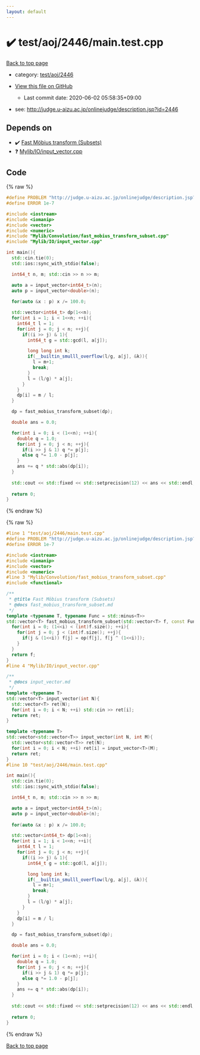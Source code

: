 ```yaml
---
layout: default
---
```


<!-- mathjax config similar to math.stackexchange -->
<script type="text/javascript" async
  src="https://cdnjs.cloudflare.com/ajax/libs/mathjax/2.7.5/MathJax.js?config=TeX-MML-AM_CHTML">
</script>
<script type="text/x-mathjax-config">
  MathJax.Hub.Config({
    TeX: { equationNumbers: { autoNumber: "AMS" }},
    tex2jax: {
      inlineMath: [ ['$','$'] ],
      processEscapes: true
    },
    "HTML-CSS": { matchFontHeight: false },
    displayAlign: "left",
    displayIndent: "2em"
  });
</script>

<script type="text/javascript" src="https://cdnjs.cloudflare.com/ajax/libs/jquery/3.4.1/jquery.min.js"></script>
<script src="https://cdn.jsdelivr.net/npm/jquery-balloon-js@1.1.2/jquery.balloon.min.js" integrity="sha256-ZEYs9VrgAeNuPvs15E39OsyOJaIkXEEt10fzxJ20+2I=" crossorigin="anonymous"></script>
<script type="text/javascript" src="../../../../assets/js/copy-button.js"></script>
<link rel="stylesheet" href="../../../../assets/css/copy-button.css" />


# :heavy_check_mark: test/aoj/2446/main.test.cpp

<a href="../../../../index.html">Back to top page</a>

* category: <a href="../../../../index.html#5326787223290b45db8eae567be7c0f8">test/aoj/2446</a>
* <a href="{{ site.github.repository_url }}/blob/master/test/aoj/2446/main.test.cpp">View this file on GitHub</a>
    - Last commit date: 2020-06-02 05:58:35+09:00


* see: <a href="http://judge.u-aizu.ac.jp/onlinejudge/description.jsp?id=2446">http://judge.u-aizu.ac.jp/onlinejudge/description.jsp?id=2446</a>


## Depends on

* :heavy_check_mark: <a href="../../../../library/Mylib/Convolution/fast_mobius_transform_subset.cpp.html">Fast Möbius transform (Subsets)</a>
* :question: <a href="../../../../library/Mylib/IO/input_vector.cpp.html">Mylib/IO/input_vector.cpp</a>


## Code

<a id="unbundled"></a>
{% raw %}
```cpp
#define PROBLEM "http://judge.u-aizu.ac.jp/onlinejudge/description.jsp?id=2446"
#define ERROR 1e-7

#include <iostream>
#include <iomanip>
#include <vector>
#include <numeric>
#include "Mylib/Convolution/fast_mobius_transform_subset.cpp"
#include "Mylib/IO/input_vector.cpp"

int main(){
  std::cin.tie(0);
  std::ios::sync_with_stdio(false);

  int64_t n, m; std::cin >> n >> m;

  auto a = input_vector<int64_t>(n);
  auto p = input_vector<double>(n);
    
  for(auto &x : p) x /= 100.0;

  std::vector<int64_t> dp(1<<n);
  for(int i = 1; i < 1<<n; ++i){
    int64_t l = 1;
    for(int j = 0; j < n; ++j){
      if((i >> j) & 1){
        int64_t g = std::gcd(l, a[j]);

        long long int k;
        if(__builtin_smulll_overflow(l/g, a[j], &k)){
          l = m+1;
          break;
        }
        l = (l/g) * a[j];
      }
    }
    dp[i] = m / l;
  }

  dp = fast_mobius_transform_subset(dp);

  double ans = 0.0;

  for(int i = 0; i < (1<<n); ++i){
    double q = 1.0;
    for(int j = 0; j < n; ++j){
      if(i >> j & 1) q *= p[j];
      else q *= 1.0 - p[j];
    }
    ans += q * std::abs(dp[i]);
  }
  
  std::cout << std::fixed << std::setprecision(12) << ans << std::endl;
  
  return 0;
}

```
{% endraw %}

<a id="bundled"></a>
{% raw %}
```cpp
#line 1 "test/aoj/2446/main.test.cpp"
#define PROBLEM "http://judge.u-aizu.ac.jp/onlinejudge/description.jsp?id=2446"
#define ERROR 1e-7

#include <iostream>
#include <iomanip>
#include <vector>
#include <numeric>
#line 3 "Mylib/Convolution/fast_mobius_transform_subset.cpp"
#include <functional>

/**
 * @title Fast Möbius transform (Subsets)
 * @docs fast_mobius_transform_subset.md
 */
template <typename T, typename Func = std::minus<T>>
std::vector<T> fast_mobius_transform_subset(std::vector<T> f, const Func &op = std::minus<T>()){
  for(int i = 0; (1<<i) < (int)f.size(); ++i){
    for(int j = 0; j < (int)f.size(); ++j){
      if(j & (1<<i)) f[j] = op(f[j], f[j ^ (1<<i)]);
    }
  }
  return f;
}
#line 4 "Mylib/IO/input_vector.cpp"

/**
 * @docs input_vector.md
 */
template <typename T>
std::vector<T> input_vector(int N){
  std::vector<T> ret(N);
  for(int i = 0; i < N; ++i) std::cin >> ret[i];
  return ret;
}

template <typename T>
std::vector<std::vector<T>> input_vector(int N, int M){
  std::vector<std::vector<T>> ret(N);
  for(int i = 0; i < N; ++i) ret[i] = input_vector<T>(M);
  return ret;
}
#line 10 "test/aoj/2446/main.test.cpp"

int main(){
  std::cin.tie(0);
  std::ios::sync_with_stdio(false);

  int64_t n, m; std::cin >> n >> m;

  auto a = input_vector<int64_t>(n);
  auto p = input_vector<double>(n);
    
  for(auto &x : p) x /= 100.0;

  std::vector<int64_t> dp(1<<n);
  for(int i = 1; i < 1<<n; ++i){
    int64_t l = 1;
    for(int j = 0; j < n; ++j){
      if((i >> j) & 1){
        int64_t g = std::gcd(l, a[j]);

        long long int k;
        if(__builtin_smulll_overflow(l/g, a[j], &k)){
          l = m+1;
          break;
        }
        l = (l/g) * a[j];
      }
    }
    dp[i] = m / l;
  }

  dp = fast_mobius_transform_subset(dp);

  double ans = 0.0;

  for(int i = 0; i < (1<<n); ++i){
    double q = 1.0;
    for(int j = 0; j < n; ++j){
      if(i >> j & 1) q *= p[j];
      else q *= 1.0 - p[j];
    }
    ans += q * std::abs(dp[i]);
  }
  
  std::cout << std::fixed << std::setprecision(12) << ans << std::endl;
  
  return 0;
}

```
{% endraw %}

<a href="../../../../index.html">Back to top page</a>

